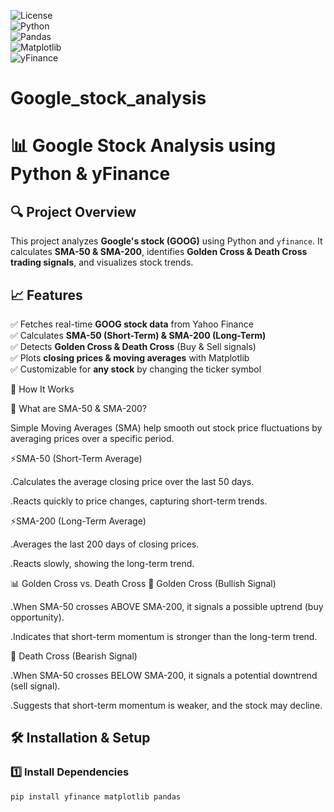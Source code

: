 ![License](https://img.shields.io/badge/License-MIT-green)  
![Python](https://img.shields.io/badge/Python-3.9-blue?logo=python)  
![Pandas](https://img.shields.io/badge/Pandas-1.3+-yellow?logo=pandas)  
![Matplotlib](https://img.shields.io/badge/Matplotlib-3.5-green?logo=matplotlib)  
![yFinance](https://img.shields.io/badge/yFinance-Library-orange)  

# Google_stock_analysis
# 📊 Google Stock Analysis using Python & yFinance  

## 🔍 Project Overview  
This project analyzes **Google's stock (GOOG)** using Python and `yfinance`. It calculates **SMA-50 & SMA-200**, identifies **Golden Cross & Death Cross trading signals**, and visualizes stock trends.

## 📈 Features  
✅ Fetches real-time **GOOG stock data** from Yahoo Finance  
✅ Calculates **SMA-50 (Short-Term) & SMA-200 (Long-Term)**  
✅ Detects **Golden Cross & Death Cross** (Buy & Sell signals)  
✅ Plots **closing prices & moving averages** with Matplotlib  
✅ Customizable for **any stock** by changing the ticker symbol  


📝 How It Works

📌 What are SMA-50 & SMA-200?

Simple Moving Averages (SMA) help smooth out stock price fluctuations by averaging prices over a specific period.

⚡SMA-50 (Short-Term Average)

.Calculates the average closing price over the last 50 days.

.Reacts quickly to price changes, capturing short-term trends.

⚡SMA-200 (Long-Term Average)

.Averages the last 200 days of closing prices.

.Reacts slowly, showing the long-term trend.

📊 Golden Cross vs. Death Cross
🔼 Golden Cross (Bullish Signal)

.When SMA-50 crosses ABOVE SMA-200, it signals a possible uptrend (buy opportunity).

.Indicates that short-term momentum is stronger than the long-term trend.

🔽 Death Cross (Bearish Signal)

.When SMA-50 crosses BELOW SMA-200, it signals a potential downtrend (sell signal).

.Suggests that short-term momentum is weaker, and the stock may decline.


## 🛠️ Installation & Setup  
### 1️⃣ Install Dependencies  
```bash
pip install yfinance matplotlib pandas


